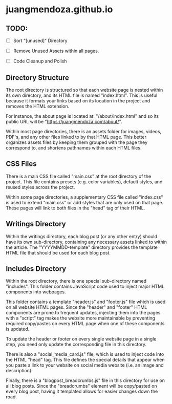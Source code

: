 # juangmendoza.github.io

## TODO:
- [ ] Sort "[unused]" Directory
- [ ] Remove Unused Assets within all pages.
- [ ] Code Cleanup and Polish


## Directory Structure
The root directory is structured so that each website page is nested within its own directory, and its HTML file is named "index.html". This is useful because it formats your links based on its location in the project and removes the HTML extension.

For instance, the about page is located at: "/about/index.html"
and so its public URL will be "https://juangmendoza.com/about/".

Within most page directories, there is an assets folder for images, videos, PDF's, and any other files linked to by that HTML page. This better organizes assets files by keeping them grouped with the page they correspond to, and shortens pathnames within each HTML files.

## CSS Files
There is a main CSS file called "main.css" at the root directory of the project. This file contains presets (e.g. color variables), default styles, and reused styles across the project.

Within some page directories, a supplementary CSS file called "index.css" is used to extend "main.css" or add styles that are only used on that page. These pages will link to both files in the "head" tag of their HTML.

## Writings Directory
Within the writings directory, each blog post (or any other entry) should have its own sub-directory, containing any necessary assets linked to within the article. The "YYYYMMDD-template" directory provides the template HTML file that should be used for each blog post.

## Includes Directory
Within the root directory, there is one special sub-directory named "includes". This folder contains JavaScript code used to inject major HTML components into webpages.

This folder contains a template "header.js" and "footer.js" file which is used on all website HTML pages. Since the "header" and "footer" HTML components are prone to frequent updates, injecting them into the pages with a "script" tag makes the website more maintainable by preventing required copy/pastes on every HTML page when one of these components is updated.

To update the header or footer on every single website page in a single step, you need only update the corresponding file in this directory.

There is also a "social_media_card.js" file, which is used to inject code into the HTML "head" tag. This file defines the special details that appear when you paste a link to your website on social media website (i.e. an image and description).

Finally, there is a "blogpost_breadcrumbs.js" file in this directory for use on all blog posts. Since the "breadcrumbs" element will be copy/pasted on every blog post, having it templated allows for easier changes down the road.
